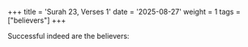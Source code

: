+++
title = 'Surah 23, Verses 1'
date = '2025-08-27'
weight = 1
tags = ["believers"]
+++

Successful indeed are the believers: